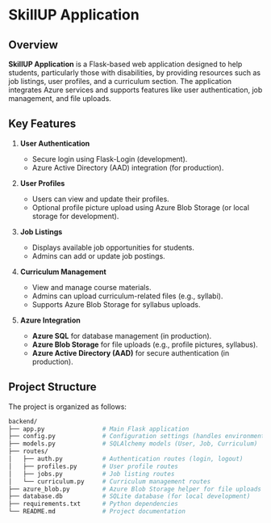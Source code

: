 # SkillUP Application

## Overview

**SkillUP Application** is a Flask-based web application designed to help students, particularly those with disabilities, by providing resources such as job listings, user profiles, and a curriculum section. The application integrates Azure services and supports features like user authentication, job management, and file uploads.

## Key Features

1. **User Authentication**
   - Secure login using Flask-Login (development).
   - Azure Active Directory (AAD) integration (for production).
   
2. **User Profiles**
   - Users can view and update their profiles.
   - Optional profile picture upload using Azure Blob Storage (or local storage for development).

3. **Job Listings**
   - Displays available job opportunities for students.
   - Admins can add or update job postings.

4. **Curriculum Management**
   - View and manage course materials.
   - Admins can upload curriculum-related files (e.g., syllabi).
   - Supports Azure Blob Storage for syllabus uploads.

5. **Azure Integration**
   - **Azure SQL** for database management (in production).
   - **Azure Blob Storage** for file uploads (e.g., profile pictures, syllabus).
   - **Azure Active Directory (AAD)** for secure authentication (in production).

## Project Structure

The project is organized as follows:

```bash
backend/
├── app.py                # Main Flask application
├── config.py             # Configuration settings (handles environment variables)
├── models.py             # SQLAlchemy models (User, Job, Curriculum)
├── routes/
│   ├── auth.py           # Authentication routes (login, logout)
│   ├── profiles.py       # User profile routes
│   ├── jobs.py           # Job listing routes
│   └── curriculum.py     # Curriculum management routes
├── azure_blob.py         # Azure Blob Storage helper for file uploads
├── database.db           # SQLite database (for local development)
├── requirements.txt      # Python dependencies
└── README.md             # Project documentation
